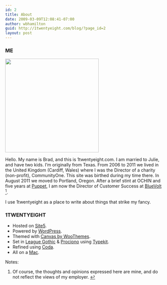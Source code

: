 ```yaml
---
id: 2
title: About
date: 2009-03-09T12:08:41-07:00
author: wbhamilton
guid: http://1twentyeight.com/blog/?page_id=2
layout: post
---
```

### ME

<img src="https://wbhamilton.github.io/wp-content/uploads/2009/03/glasses-o-matic.jpg" alt="" width="300" height="300" /> 

Hello. My name is Brad, and this is 1twentyeight.com. I am married to Julie, and have two kids. I&#8217;m originally from Texas. From 2006 to 2011 we lived in the United Kingdom (Cardiff, Wales) where I was the Director of a charity (non-profit), CommunityOne. This site was birthed during my time there. In August 2011 we moved to Portland, Oregon. After a brief stint at OCHIN and five years at [Puppet](http://puppet.com), I am now the Director of Customer Success at [BlueVolt](http://bluevolt.com) [<sup>1</sup>](#note-2-1 "Of course, the thoughts and opinions expressed here are mine, and do not reflect the views of my employer.").

I use 1twentyeight as a place to write about things that strike my fancy.

### 1TWENTYEIGHT

  * Hosted on [Site5](http://www.site5.com/in.php?id=17679 "Great Hosting").
  * Powered by [WordPress](http://www.wordpress.org "Wordpress").
  * Themed with [Canvas by WooThemes](http://zfer.us/B73Ax?d=http://www.woothemes.com/products/canvas/).
  * Set in [League Gothic](http://www.theleagueofmoveabletype.com/fonts/7-league-gothic) & [Prociono](http://www.theleagueofmoveabletype.com/fonts/6-sorts-mill-goudy) using [Typekit](http://typekit.com).
  * Refined using [Coda](http://www.panic.com/coda/ "Pretty Software").
  * All on a [Mac](http://www.apple.com/ "Best Computers Ever Made").

<div class="simple-footnotes">
  <p class="notes">
    Notes:
  </p>
  
  <ol>
    <li id="note-2-1">
      Of course, the thoughts and opinions expressed here are mine, and do not reflect the views of my employer. <a href="#return-note-2-1">&#8617;</a>
    </li>
  </ol>
</div>